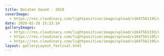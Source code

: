 ```yaml
---
title: Balaton Sound - 2019
coverImage:
  - https://res.cloudinary.com/lightpositive/image/upload/v1647561195/uploads/Balaton%20Sound%20-%202019/sound.jpg
date: 2020-02-28 15:23:14
galleryImages: 
  - https://res.cloudinary.com/lightpositive/image/upload/v1647561193/uploads/Balaton%20Sound%20-%202019/sound2.jpg
  - https://res.cloudinary.com/lightpositive/image/upload/v1647561195/uploads/Balaton%20Sound%20-%202019/sound1.jpg
  - https://res.cloudinary.com/lightpositive/image/upload/v1647561195/uploads/Balaton%20Sound%20-%202019/sound.jpg
layout: galleryLayout_festival.html
---
```

